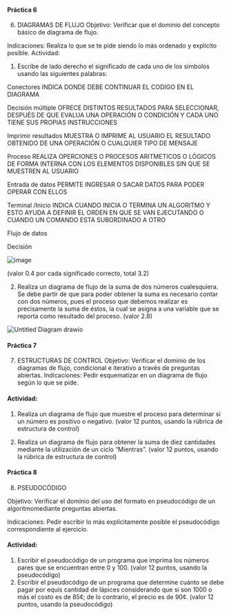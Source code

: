 #### Práctica 6
6. DIAGRAMAS DE FLUJO
Objetivo: Verificar que el dominio del concepto básico de diagrama de flujo.

Indicaciones: Realiza lo que se te pide siendo lo más ordenado y explícito posible.
Actividad:

  1. Escribe de lado derecho el significado de cada uno de los símbolos usando las
  siguientes palabras: 
  
  Conectores            INDICA DONDE DEBE CONTINUAR EL CODIGO EN EL DIAGRAMA
  
  Decisión múltiple     OFRECE DISTINTOS RESULTADOS PARA SELECCIONAR, DESPUÉS DE QUE EVALUA UNA OPERACIÓN O CONDICIÓN Y CADA UNO TIENE SUS PROPIAS INSTRUCCIONES
  
  Imprimir resultados   MUESTRA O IMPRIME AL USUARIO EL RESULTADO OBTENIDO DE UNA OPERACIÓN O CUALQUIER TIPO DE MENSAJE
  
  Proceso               REALIZA OPERCIONES O PROCESOS ARITMETICOS O LÓGICOS DE FORMA INTERNA CON LOS ELEMENTOS DISPONIBLES SIN QUE SE MUESTREN AL USUARIO 
  
  Entrada de datos      PERMITE INGRESAR O SACAR DATOS PARA PODER OPERAR CON ELLOS
  
  Terminal /Inicio      INDICA CUANDO INICIA O TERMINA UN ALGORITMO Y ESTO AYUDA A DEFINIR EL ORDEN EN QUE SE VAN EJECUTANDO O CUANDO UN COMANDO ESTA SUBORDINADO A                             OTRO
  
  Flujo de datos        
  
  Decisión
  
  ![image](https://user-images.githubusercontent.com/91554777/160035477-c0f52624-a62c-40d0-b2e2-3dccdd8549e4.png)

  
  (valor 0.4 por cada significado correcto, total 3.2)
  
   2. Realiza un diagrama de flujo de la suma de dos números cualesquiera. Se debe partir de que para poder obtener la suma es necesario contar con dos números, pues el proceso que debemos realizar es precisamente la suma de éstos, la cual se asigna a una variable que se reporta como resultado del proceso. (valor 2.8)

![Untitled Diagram drawio](https://user-images.githubusercontent.com/103066775/166008304-0251bc37-bf2f-4beb-9f40-64f27e42c27a.png)




    
 #### Práctica 7
7. ESTRUCTURAS DE CONTROL
Objetivo: Verificar el dominio de los diagramas de flujo, condicional e iterativo a través de preguntas abiertas.
Indicaciones: Pedir esquematizar en un diagrama de flujo según lo que se pide.

#### Actividad:
  1. Realiza un diagrama de flujo que muestre el proceso para determinar si un número es positivo o negativo. (valor 12 puntos, usando la rúbrica de estructura de control)







  3. Realiza un diagrama de flujo para obtener la suma de diez cantidades mediante la utilización de un ciclo “Mientras”. (valor 12 puntos, usando la rúbrica de estructura de
control)







#### Práctica 8
8. PSEUDOCÓDIGO

Objetivo: Verificar el dominio del uso del formato en pseudocódigo de un algoritmomediante preguntas abiertas.

Indicaciones: Pedir escribir lo más explícitamente posible el pseudocódigo correspondiente al ejercicio.

#### Actividad:

  1. Escribir el pseudocódigo de un programa que imprima los números pares que se encuentran entre 0 y 100. (valor 12 puntos, usando la pseudocódigo)
  2. Escribir el pseudocódigo de un programa que determine cuánto se debe pagar por equis cantidad de lápices considerando que si son 1000 o más el costo es de 85¢; de lo
contrario, el precio es de 90¢. (valor 12 puntos, usando la pseudocódigo)
